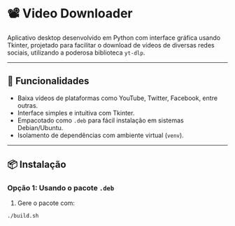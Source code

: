 # 📽️ Video Downloader

Aplicativo desktop desenvolvido em Python com interface gráfica usando Tkinter, projetado para facilitar o download de vídeos de diversas redes sociais, utilizando a poderosa biblioteca `yt-dlp`.

---

## 🚀 Funcionalidades

- Baixa vídeos de plataformas como YouTube, Twitter, Facebook, entre outras.
- Interface simples e intuitiva com Tkinter.
- Empacotado como `.deb` para fácil instalação em sistemas Debian/Ubuntu.
- Isolamento de dependências com ambiente virtual (`venv`).

---

## 📦 Instalação

### Opção 1: Usando o pacote `.deb`

1. Gere o pacote com:

```bash
./build.sh
